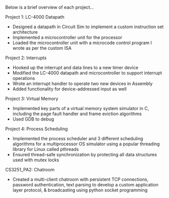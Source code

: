 Below is a brief overview of each project...

Project 1: LC-4000 Datapath
- Designed a datapath in Circuit Sim to implement a custom instruction set architecture
- Implemented a microcontroller unit for the processor
- Loaded the microcontroller unit with a microcode control program I wrote as per the custom ISA

Project 2: Interrupts
- Hooked up the interrupt and data lines to a new timer device
- Modified the LC-4000 datapath and microcontroller to support interrupt operations
- Wrote an interrupt handler to operate two new devices in Assembly
- Added functionality for device-addressed input as well

Project 3: Virtual Memory
- Implemented key parts of a virtual memory system simulator in C, including the page fault handler and frame eviction algorithms
- Used GDB to debug

Project 4: Process Scheduling
- Implemented the process scheduler and 3 different scheduling algorithms for a multiprocessor OS simulator using a popular threading library for Linux called pthreads
- Ensured thread-safe synchronization by protecting all data structures used with mutex locks

CS3251_PA2: Chatroom
- Created a multi-client chatroom with persistent TCP connections, password authentication, text parsing to develop a custom
application layer protocol, & broadcasting using python socket programming
